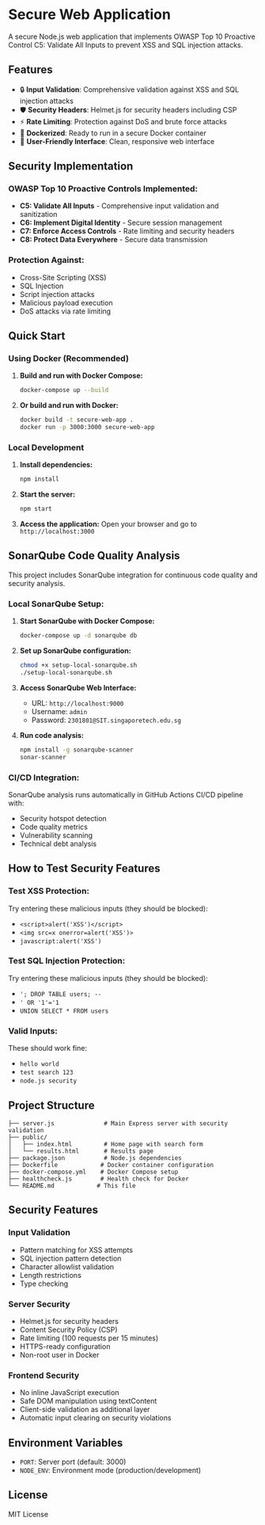 # Secure Web Application

A secure Node.js web application that implements OWASP Top 10 Proactive Control C5: Validate All Inputs to prevent XSS and SQL injection attacks.

## Features

- 🔒 **Input Validation**: Comprehensive validation against XSS and SQL injection attacks
- 🛡️ **Security Headers**: Helmet.js for security headers including CSP
- ⚡ **Rate Limiting**: Protection against DoS and brute force attacks
- 🐳 **Dockerized**: Ready to run in a secure Docker container
- 📝 **User-Friendly Interface**: Clean, responsive web interface

## Security Implementation

### OWASP Top 10 Proactive Controls Implemented:
- **C5: Validate All Inputs** - Comprehensive input validation and sanitization
- **C6: Implement Digital Identity** - Secure session management
- **C7: Enforce Access Controls** - Rate limiting and security headers
- **C8: Protect Data Everywhere** - Secure data transmission

### Protection Against:
- Cross-Site Scripting (XSS)
- SQL Injection
- Script injection attacks
- Malicious payload execution
- DoS attacks via rate limiting

## Quick Start

### Using Docker (Recommended)

1. **Build and run with Docker Compose:**
   ```bash
   docker-compose up --build
   ```

2. **Or build and run with Docker:**
   ```bash
   docker build -t secure-web-app .
   docker run -p 3000:3000 secure-web-app
   ```

### Local Development

1. **Install dependencies:**
   ```bash
   npm install
   ```

2. **Start the server:**
   ```bash
   npm start
   ```

3. **Access the application:**
   Open your browser and go to `http://localhost:3000`

## SonarQube Code Quality Analysis

This project includes SonarQube integration for continuous code quality and security analysis.

### Local SonarQube Setup:

1. **Start SonarQube with Docker Compose:**
   ```bash
   docker-compose up -d sonarqube db
   ```

2. **Set up SonarQube configuration:**
   ```bash
   chmod +x setup-local-sonarqube.sh
   ./setup-local-sonarqube.sh
   ```

3. **Access SonarQube Web Interface:**
   - URL: `http://localhost:9000`
   - Username: `admin`
   - Password: `2301801@SIT.singaporetech.edu.sg`

4. **Run code analysis:**
   ```bash
   npm install -g sonarqube-scanner
   sonar-scanner
   ```

### CI/CD Integration:
SonarQube analysis runs automatically in GitHub Actions CI/CD pipeline with:
- Security hotspot detection
- Code quality metrics
- Vulnerability scanning
- Technical debt analysis

## How to Test Security Features

### Test XSS Protection:
Try entering these malicious inputs (they should be blocked):
- `<script>alert('XSS')</script>`
- `<img src=x onerror=alert('XSS')>`
- `javascript:alert('XSS')`

### Test SQL Injection Protection:
Try entering these malicious inputs (they should be blocked):
- `'; DROP TABLE users; --`
- `' OR '1'='1`
- `UNION SELECT * FROM users`

### Valid Inputs:
These should work fine:
- `hello world`
- `test search 123`
- `node.js security`

## Project Structure

```
├── server.js              # Main Express server with security validation
├── public/
│   ├── index.html         # Home page with search form
│   └── results.html       # Results page
├── package.json           # Node.js dependencies
├── Dockerfile            # Docker container configuration
├── docker-compose.yml    # Docker Compose setup
├── healthcheck.js        # Health check for Docker
└── README.md            # This file
```

## Security Features

### Input Validation
- Pattern matching for XSS attempts
- SQL injection pattern detection
- Character allowlist validation
- Length restrictions
- Type checking

### Server Security
- Helmet.js for security headers
- Content Security Policy (CSP)
- Rate limiting (100 requests per 15 minutes)
- HTTPS-ready configuration
- Non-root user in Docker

### Frontend Security
- No inline JavaScript execution
- Safe DOM manipulation using textContent
- Client-side validation as additional layer
- Automatic input clearing on security violations

## Environment Variables

- `PORT`: Server port (default: 3000)
- `NODE_ENV`: Environment mode (production/development)

## License

MIT License
